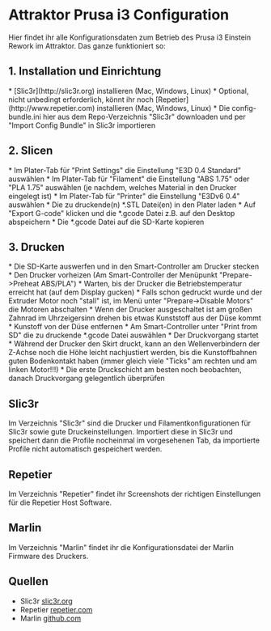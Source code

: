 Attraktor Prusa i3 Configuration
================================

Hier findet ihr alle Konfigurationsdaten zum Betrieb des Prusa i3 Einstein Rework im Attraktor. Das ganze funktioniert so:

<h2>1. Installation und Einrichtung</h2>
* [Slic3r](http://slic3r.org) installieren (Mac, Windows, Linux)
* Optional, nicht unbedingt erforderlich, könnt ihr noch [Repetier](http://www.repetier.com) installieren (Mac, Windows, Linux)
* Die config-bundle.ini hier aus dem Repo-Verzeichnis "Slic3r" downloaden und per "Import Config Bundle" in Slic3r importieren

<h2>2. Slicen</h2>
* Im Plater-Tab für "Print Settings" die Einstellung "E3D 0.4 Standard" auswählen
* Im Plater-Tab für "Filament" die Einstellung "ABS 1.75" oder "PLA 1.75" auswählen (je nachdem, welches Material in den Drucker eingelegt ist)
* Im Plater-Tab für "Printer" die Einstellung "E3Dv6 0.4" auswählen
* Die zu druckende(n) *.STL Datei(en) in den Plater laden
* Auf "Export G-code" klicken und die *.gcode Datei z.B. auf den Desktop abspeichern
* Die *.gcode Datei auf die SD-Karte kopieren

<h2>3. Drucken</h2>
* Die SD-Karte auswerfen und in den Smart-Controller am Drucker stecken
* Den Drucker vorheizen (Am Smart-Controller der Menüpunkt "Prepare->Preheat ABS/PLA")
* Warten, bis der Drucker die Betriebstemperatur erreicht hat (auf dem Display gucken)
* Falls schon gedruckt wurde und der Extruder Motor noch "stall" ist, im Menü unter "Prepare->Disable Motors" die Motoren abschalten
* Wenn der Drucker ausgeschaltet ist am großen Zahnrad im Uhrzeigersinn drehen bis etwas Kunststoff aus der Düse kommt
* Kunstoff von der Düse entfernen
* Am Smart-Controller unter "Print from SD" die zu druckende *.gcode Datei auswählen
* Der Druckvorgang startet
* Während der Drucker den Skirt druckt, kann an den Wellenverbindern der Z-Achse noch die Höhe leicht nachjustiert werden, bis die Kunstoffbahnen guten Bodenkontakt haben (immer gleich viele "Ticks" am rechten und am linken Motor!!!)
* Die erste Druckschicht am besten noch beobachten, danach Druckvorgang gelegentlich überprüfen

Slic3r
-------------------------
Im Verzeichnis "Slic3r" sind die Drucker und Filamentkonfigurationen für Slic3r sowie gute Druckeinstellungen. Importiert diese in Slic3r und speichert dann die Profile nocheinmal im vorgesehenen Tab, da importierte Profile nicht automatisch gespeichert werden.

Repetier
-------------------------
Im Verzeichnis "Repetier" findet ihr Screenshots der richtigen Einstellungen für die Repetier Host Software.

Marlin
-------------------------
Im Verzeichnis "Marlin" findet ihr die Konfigurationsdatei der Marlin Firmware des Druckers.


Quellen
-------------------------
* Slic3r [slic3r.org](http://slic3r.org)
* Repetier [repetier.com](http://www.repetier.com)
* Marlin [github.com](https://github.com/ErikZalm/Marlin)
